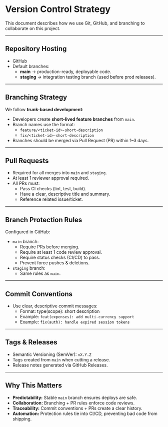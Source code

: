 # Version Control Strategy

This document describes how we use Git, GitHub, and branching to collaborate on this project.

---

## Repository Hosting

- GitHub
- Default branches:
  - **main** → production-ready, deployable code.
  - **staging** → integration testing branch (used before prod releases).

---

## Branching Strategy

We follow **trunk-based development**:

- Developers create **short-lived feature branches** from `main`.
- Branch names use the format:
  - `feature/<ticket-id>-short-description`
  - `fix/<ticket-id>-short-description`
- Branches should be merged via Pull Request (PR) within 1–3 days.

---

## Pull Requests

- Required for all merges into `main` and `staging`.
- At least 1 reviewer approval required.
- All PRs must:
  - Pass CI checks (lint, test, build).
  - Have a clear, descriptive title and summary.
  - Reference related issue/ticket.

---

## Branch Protection Rules

Configured in GitHub:

- `main` branch:
  - Require PRs before merging.
  - Require at least 1 code review approval.
  - Require status checks (CI/CD) to pass.
  - Prevent force pushes & deletions.
- `staging` branch:
  - Same rules as `main`.

---

## Commit Conventions

- Use clear, descriptive commit messages:
  - Format: type(scope): short description
  - Example: `feat(expenses): add multi-currency support`
  - Example: `fix(auth): handle expired session tokens`

---

## Tags & Releases

- Semantic Versioning (SemVer): `vX.Y.Z`
- Tags created from `main` when cutting a release.
- Release notes generated via GitHub Releases.

---

## Why This Matters

- **Predictability:** Stable `main` branch ensures deploys are safe.
- **Collaboration:** Branching + PR rules enforce code reviews.
- **Traceability:** Commit conventions + PRs create a clear history.
- **Automation:** Protection rules tie into CI/CD, preventing bad code from shipping.
